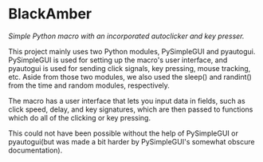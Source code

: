 # BlackAmber
*Simple Python macro with an incorporated autoclicker and key presser.*

This project mainly uses two Python modules, PySimpleGUI and pyautogui. PySimpleGUI is used for setting up the macro's user interface, and pyautogui is used for sending click signals, key pressing, mouse tracking, etc. Aside from those two modules, we also used the sleep() and randint() from the time and random modules, respectively. 

The macro has a user interface that lets you input data in fields, such as click speed, delay, and key signatures, which are then passed to functions which do all of the clicking or key pressing.

This could not have been possible without the help of PySimpleGUI or pyautogui(but was made a bit harder by PySimpleGUI's somewhat obscure documentation).
